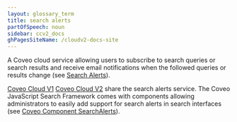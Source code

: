 ```yaml
---
layout: glossary_term
title: search alerts
partOfSpeech: noun
sidebar: ccv2_docs
ghPagesSiteName: /cloudv2-docs-site
---
```


A Coveo cloud service allowing users to subscribe to search queries or search results and receive email notifications when the followed queries or results change (see [Search Alerts](http://www.coveo.com/go?dest=cloudhelp&lcid=9&context=247)). 

[Coveo Cloud V1](coveo-cloud-v1.md) [Coveo Cloud V2](coveo-cloud-v2.md) share the search alerts service. The Coveo JavaScript Search Framework comes with components allowing administrators to easily add support for search alerts in search interfaces (see [Coveo Component SearchAlerts](https://coveo.github.io/search-ui/components/searchalerts.html)).
